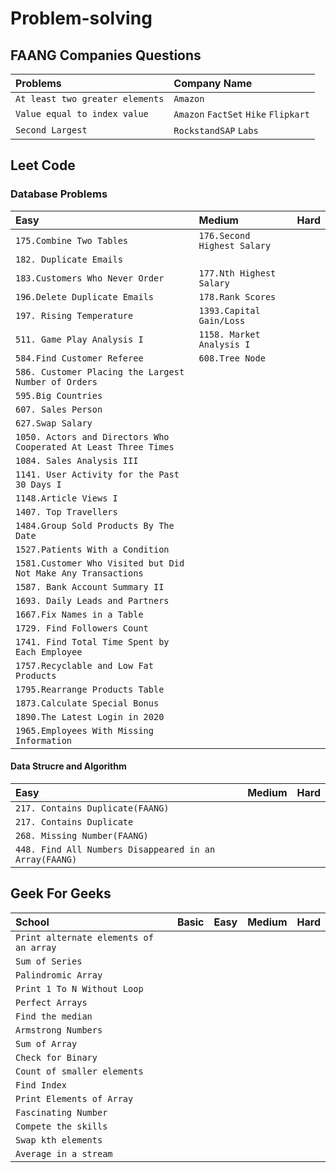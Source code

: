 # Problem-solving

## FAANG Companies Questions

|Problems| Company Name         |
| :------|:---------------------|
|`At least two greater elements`| `Amazon`             |
|`Value equal to index value`| `Amazon` `FactSet` `Hike` `Flipkart` |
|`Second Largest`| `RockstandSAP` `Labs`|

  ## Leet Code

 ### Database Problems
 
  |Easy|Medium|Hard|
  | :------------ | :----------- | :-------- |
  |`175.Combine Two Tables`| `176.Second Highest Salary` |  |
  |`182. Duplicate Emails`|||
  |`183.Customers Who Never Order`| `177.Nth Highest Salary` |  |
  |`196.Delete Duplicate Emails`| `178.Rank Scores` |  |
  |`197. Rising Temperature`|`1393.Capital Gain/Loss`||
  |`511. Game Play Analysis I`|`1158. Market Analysis I`||
  |`584.Find Customer Referee` | `608.Tree Node` |  |
  |`586. Customer Placing the Largest Number of Orders`|||
  |`595.Big Countries` |   |  |
  |`607. Sales Person`|||
  |`627.Swap Salary` |   |  |
  |`1050. Actors and Directors Who Cooperated At Least Three Times`|||
  |`1084. Sales Analysis III`|||
  |`1141. User Activity for the Past 30 Days I`|||
  |`1148.Article Views I `|   |  |
  |`1407. Top Travellers`|||
  |`1484.Group Sold Products By The Date`|   |  |
  |`1527.Patients With a Condition `|   |  |
  |`1581.Customer Who Visited but Did Not Make Any Transactions` |   |  |
  |`1587. Bank Account Summary II`|||
  |`1693. Daily Leads and Partners`|||
  |`1667.Fix Names in a Table` |   |  |
  |`1729. Find Followers Count`|||
  |`1741. Find Total Time Spent by Each Employee`|||
  |`1757.Recyclable and Low Fat Products` |   |  |
  |`1795.Rearrange Products Table` |   |  |
  |`1873.Calculate Special Bonus`|   |  |
  |`1890.The Latest Login in 2020`|   |  |
  |`1965.Employees With Missing Information`|   |  |
  
  
         


  #### Data Strucre and Algorithm
  |Easy|Medium|Hard|
  | :------------ |   :-----------  | :-------- |
  |`217. Contains Duplicate(FAANG)`|||
  |`217. Contains Duplicate`|||
  |`268. Missing Number(FAANG)`|||
  |`448. Find All Numbers Disappeared in an Array(FAANG)`|||
 

 ## Geek For Geeks
 |School|Basic|Easy|Medium|Hard|
 | :---- |   :--- | :--- | :--- | :--- |
 |`Print alternate elements of an array`|||||
 |`Sum of Series`|||||
 |`Palindromic Array`|||||
 |`Print 1 To N Without Loop`|||||
 |`Perfect Arrays`|||||
 |`Find the median`|||||
 |`Armstrong Numbers`|||||
 |`Sum of Array`|||||
 |`Check for Binary`|||||
 |`Count of smaller elements`|||||
 |`Find Index`|||||
 |`Print Elements of Array`|||||
 |`Fascinating Number`|||||
 |`Compete the skills`|||||
 |`Swap kth elements`|||||
 |`Average in a stream`|||||


